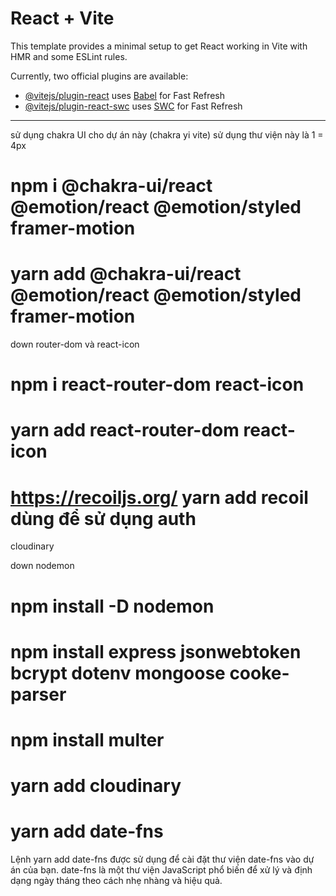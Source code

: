 # React + Vite

This template provides a minimal setup to get React working in Vite with HMR and some ESLint rules.

Currently, two official plugins are available:

- [@vitejs/plugin-react](https://github.com/vitejs/vite-plugin-react/blob/main/packages/plugin-react/README.md) uses [Babel](https://babeljs.io/) for Fast Refresh
- [@vitejs/plugin-react-swc](https://github.com/vitejs/vite-plugin-react-swc) uses [SWC](https://swc.rs/) for Fast Refresh


----------------------------------------------------------------
sử dụng chakra UI cho dự án này (chakra yi vite)
sử dụng thư viện này là 1 = 4px 
# npm i @chakra-ui/react @emotion/react @emotion/styled framer-motion
# yarn add @chakra-ui/react @emotion/react @emotion/styled framer-motion

down router-dom và react-icon
# npm i react-router-dom react-icon
# yarn add react-router-dom react-icon


# https://recoiljs.org/ yarn add recoil dùng để sử dụng auth 


cloudinary

down nodemon
# npm install -D nodemon
# npm install express jsonwebtoken bcrypt dotenv mongoose cooke-parser
# npm install multer

# yarn add cloudinary

# yarn add date-fns
Lệnh yarn add date-fns được sử dụng để cài đặt thư viện date-fns vào dự án của bạn. date-fns là một thư viện JavaScript phổ biến để xử lý và định dạng ngày tháng theo cách nhẹ nhàng và hiệu quả.